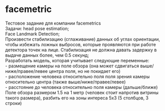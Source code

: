 # facemetric
Тестовое задание для компании facemetrics <br />
Задачи: head pose estimation; <br />
        Face Landmark Detection; <br />
        Произвести стабилизацию (сглаживание) данных об углах ориентации, чтобы избежать ложных выбросов, которые проявляются при работе детектора точек на лице. Стабилизация не должна давать задержку в выдаче данных более, чем 0.5 секунд; <br />
        Разработать модель, которая учитывает следующие переменные: <br />
            - размещение камеры на поле обзора (она может сдвигаться выше/ниже/правее/левее центра поля, но не покидает его) <br />
            - расположение человека относительно поля поля зрения камеры относительно центра (также выше/ниже/правее/левее) <br />
            - расстояние до человека относительно поля камеры (дальше/ближе) <br />
Поле обзора размером 1.5 на 1 метр (человек стоит напротив витрины такого размера), разбить его на зоны интереса 5х3 (5 столбцов, 3 строки) <br />
